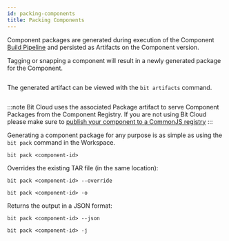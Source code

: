 ```yaml
---
id: packing-components
title: Packing Components
---
```


Component packages are generated during execution of the Component [Build Pipeline](/builder/build-pipeline) and persisted as Artifacts on the Component version.

Tagging or snapping a component will result in a newly generated package for the Component.

```bash

```

The generated artifact can be viewed with the `bit artifacts` command.

```bash

```

:::note
Bit Cloud uses the associated Package artifact to serve Component Packages from the Component Registry. If you are not using Bit Cloud please make sure to [publish your component to a CommonJS registry](/packages/publishing-to-commonjs-registries)
:::

Generating a component package for any purpose is as simple as using the `bit pack` command in the Workspace.

```shell
bit pack <component-id>
```

Overrides the existing TAR file (in the same location):

```shell
bit pack <component-id> --override

bit pack <component-id> -o
```

Returns the output in a JSON format:

```shell
bit pack <component-id> --json

bit pack <component-id> -j
```
